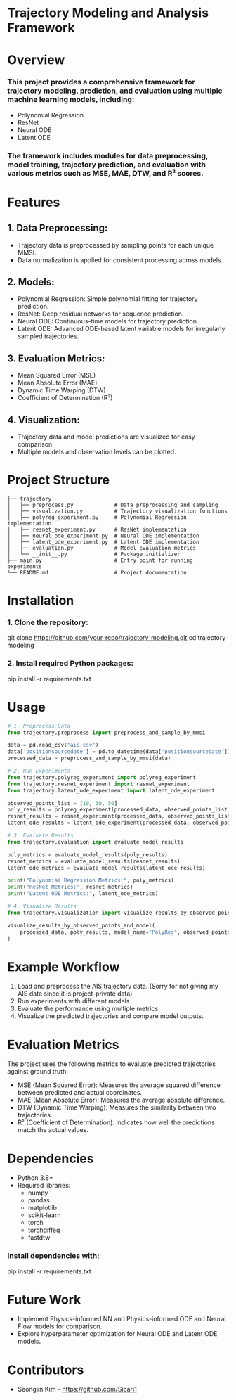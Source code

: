 # Trajectory Modeling and Analysis Framework


# Overview
### This project provides a comprehensive framework for trajectory modeling, prediction, and evaluation using multiple machine learning models, including:
- Polynomial Regression
- ResNet
- Neural ODE
- Latent ODE

### The framework includes modules for data preprocessing, model training, trajectory prediction, and evaluation with various metrics such as MSE, MAE, DTW, and R² scores.

# Features
## 1. Data Preprocessing:
- Trajectory data is preprocessed by sampling points for each unique MMSI.
- Data normalization is applied for consistent processing across models.

## 2. Models:
- Polynomial Regression: Simple polynomial fitting for trajectory prediction.
- ResNet: Deep residual networks for sequence prediction.
- Neural ODE: Continuous-time models for trajectory prediction.
- Latent ODE: Advanced ODE-based latent variable models for irregularly sampled trajectories.

## 3. Evaluation Metrics:
- Mean Squared Error (MSE)
- Mean Absolute Error (MAE)
- Dynamic Time Warping (DTW)
- Coefficient of Determination (R²)

## 4. Visualization:
- Trajectory data and model predictions are visualized for easy comparison.
- Multiple models and observation levels can be plotted.

# Project Structure
```
├── trajectory
│   ├── preprocess.py             # Data preprocessing and sampling
│   ├── visualization.py          # Trajectory visualization functions
│   ├── polyreg_experiment.py     # Polynomial Regression implementation
│   ├── resnet_experiment.py      # ResNet implementation
│   ├── neural_ode_experiment.py  # Neural ODE implementation
│   ├── latent_ode_experiment.py  # Latent ODE implementation
│   ├── evaluation.py             # Model evaluation metrics
│   └── __init__.py               # Package initializer
├── main.py                       # Entry point for running experiments
└── README.md                     # Project documentation
```

# Installation
### 1. Clone the repository:
git clone https://github.com/your-repo/trajectory-modeling.git
cd trajectory-modeling

### 2. Install required Python packages:
pip install -r requirements.txt

# Usage
```python
# 1. Preprocess Data
from trajectory.preprocess import preprocess_and_sample_by_mmsi

data = pd.read_csv("ais.csv")
data['positionsourcedate'] = pd.to_datetime(data['positionsourcedate'])
processed_data = preprocess_and_sample_by_mmsi(data)

# 2. Run Experiments
from trajectory.polyreg_experiment import polyreg_experiment
from trajectory.resnet_experiment import resnet_experiment
from trajectory.latent_ode_experiment import latent_ode_experiment

observed_points_list = [10, 30, 50]
poly_results = polyreg_experiment(processed_data, observed_points_list)
resnet_results = resnet_experiment(processed_data, observed_points_list)
latent_ode_results = latent_ode_experiment(processed_data, observed_points_list)

# 3. Evaluate Results
from trajectory.evaluation import evaluate_model_results

poly_metrics = evaluate_model_results(poly_results)
resnet_metrics = evaluate_model_results(resnet_results)
latent_ode_metrics = evaluate_model_results(latent_ode_results)

print("Polynomial Regression Metrics:", poly_metrics)
print("ResNet Metrics:", resnet_metrics)
print("Latent ODE Metrics:", latent_ode_metrics)

# 4. Visualize Results
from trajectory.visualization import visualize_results_by_observed_points_and_model

visualize_results_by_observed_points_and_model(
    processed_data, poly_results, model_name="PolyReg", observed_points_list=[10, 30, 50]
)
```

# Example Workflow
1. Load and preprocess the AIS trajectory data. (Sorry for not giving my AIS data since it is project-private data)
2. Run experiments with different models.
3. Evaluate the performance using multiple metrics.
4. Visualize the predicted trajectories and compare model outputs.


# Evaluation Metrics
The project uses the following metrics to evaluate predicted trajectories against ground truth:
- MSE (Mean Squared Error): Measures the average squared difference between predicted and actual coordinates.
- MAE (Mean Absolute Error): Measures the average absolute difference.
- DTW (Dynamic Time Warping): Measures the similarity between two trajectories.
- R² (Coefficient of Determination): Indicates how well the predictions match the actual values.


# Dependencies
- Python 3.8+
- Required libraries:
    - numpy
    - pandas
    - matplotlib
    - scikit-learn
    - torch
    - torchdiffeq
    - fastdtw
### Install dependencies with:
pip install -r requirements.txt


# Future Work
- Implement Physics-informed NN and Physics-informed ODE and Neural Flow models for comparison.
- Explore hyperparameter optimization for Neural ODE and Latent ODE models.

# Contributors
- Seongjin Kim - https://github.com/Sicari1


